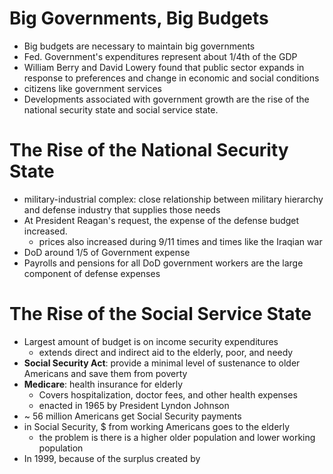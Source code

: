 # Big Governments, Big Budgets
- Big budgets are necessary to maintain big governments
- Fed. Government's expenditures represent about 1/4th of the GDP 
- William Berry and David Lowery found that public sector expands in response to preferences and change in economic and social conditions
- citizens like government services
- Developments associated with government growth are the rise of the national security state and social service state.

# The Rise of the National Security State
- military-industrial complex: close relationship between military hierarchy and defense industry that supplies those needs
- At President Reagan's request, the expense of the defense budget increased.
	- prices also increased during 9/11 times and times like the Iraqian war
- DoD around 1/5 of Government expense
- Payrolls and pensions for all DoD government workers are the large component of defense expenses

# The Rise of the Social Service State
- Largest amount of budget is on income security expenditures
	- extends direct and indirect aid to the elderly, poor, and needy
- **Social Security Act**: provide a minimal level of sustenance to older Americans and save them from poverty
- **Medicare**: health insurance for elderly
	- Covers hospitalization, doctor fees, and other health expenses
	- enacted in 1965 by President Lyndon Johnson
- ~ 56 million Americans get Social Security payments
- in Social Security, $ from working Americans goes to the elderly
	- the problem is there is a higher older population and lower working population
- In 1999, because of the surplus created by 